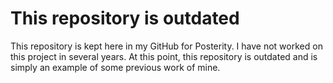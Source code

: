 # This repository is outdated
This repository is kept here in my GitHub for Posterity. I have not worked on this project in several years.
At this point, this repository is outdated and is simply an example of some previous work of mine.
